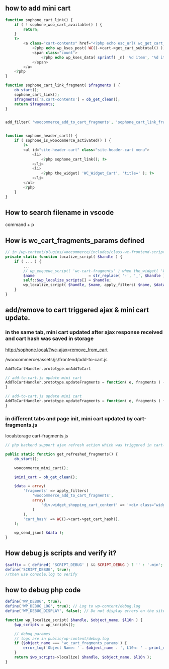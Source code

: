 
## how to add mini cart
```php
function sophone_cart_link() {
    if ( ! sophone_woo_cart_available() ) {
        return;
    }
    ?>
        <a class="cart-contents" href="<?php echo esc_url( wc_get_cart_url() ); ?>" title="<?php esc_attr_e( 'View your shopping cart', 'sophone' ); ?>">
            <?php echo wp_kses_post( WC()->cart->get_cart_subtotal() ); ?> 
            <span class="count">
                <?php echo wp_kses_data( sprintf( _n( '%d item', '%d items', WC()->cart->get_cart_contents_count(), 'sophone' ), WC()->cart->get_cart_contents_count() ) ); ?>
            </span>
        </a>
    <?php
}

function sophone_cart_link_fragment( $fragments ) {
	ob_start();
	sophone_cart_link();
	$fragments['a.cart-contents'] = ob_get_clean();
	return $fragments;
}


add_filter( 'woocommerce_add_to_cart_fragments', 'sophone_cart_link_fragment' );


function sophone_header_cart() {
    if ( sophone_is_woocommerce_activated() ) {
        ?>
        <ul id="site-header-cart" class="site-header-cart menu">
            <li>
                <?php sophone_cart_link(); ?>
            </li>
            <li>
                <?php the_widget( 'WC_Widget_Cart', 'title=' ); ?>
            </li>
        </ul>
        <?php
    }
}
```

## How to search filename in vscode
command + p



## How is wc_cart_fragments_params defined


```php
// in /wp-content/plugins/woocommerce/includes/class-wc-frontend-scripts.php
private static function localize_script( $handle ) {
    if ( ... ) {
        ...
        // wp_enqueue_script( 'wc-cart-fragments' ) when the_widget( 'WC_Widget_Cart', )
        $name                        = str_replace( '-', '_', $handle ) . '_params';
        self::$wp_localize_scripts[] = $handle;
        wp_localize_script( $handle, $name, apply_filters( $name, $data ) );
    }
}
```

## add/remove to cart triggered ajax & mini cart update.

### in the same tab, mini cart updated after ajax response received and cart hash was saved in storage
http://sophone.local/?wc-ajax=remove_from_cart

/woocommerce/assets/js/frontend/add-to-cart.js

```php
AddToCartHandler.prototype.onAddToCart

// add-to-cart.js update mini cart
AddToCartHandler.prototype.updateFragments = function( e, fragments ) {
}

// add-to-cart.js update mini cart
AddToCartHandler.prototype.updateFragments = function( e, fragments ) {
}

```
### in different tabs and page init, mini cart updated by cart-fragments.js
localstorage cart-fragments.js

```php
// php backend support ajax refresh action which was triggered in cart-fragments.js

public static function get_refreshed_fragments() {
    ob_start();

    woocommerce_mini_cart();

    $mini_cart = ob_get_clean();

    $data = array(
        'fragments' => apply_filters(
            'woocommerce_add_to_cart_fragments',
            array(
                'div.widget_shopping_cart_content' => '<div class="widget_shopping_cart_content">' . $mini_cart . '</div>',
            )
        ),
        'cart_hash' => WC()->cart->get_cart_hash(),
    );

    wp_send_json( $data );
}
```
## How debug js scripts and verify it?

```php
$suffix = ( defined( 'SCRIPT_DEBUG' ) && SCRIPT_DEBUG ) ? '' : '.min';
define('SCRIPT_DEBUG', true);
//then use console.log to verify
```

## how to debug php code

```php
define('WP_DEBUG', true);
define('WP_DEBUG_LOG', true); // Log to wp-content/debug.log
define('WP_DEBUG_DISPLAY', false); // Do not display errors on the site

function wp_localize_script( $handle, $object_name, $l10n ) {
	$wp_scripts = wp_scripts();

    // debug parames
    // logs are in public/wp-content/debug.log
    if ($object_name === 'wc_cart_fragments_params') {
        error_log('Object Name: ' . $object_name . ', L10n: ' . print_r($l10n, true));
    }
	return $wp_scripts->localize( $handle, $object_name, $l10n );
}


```